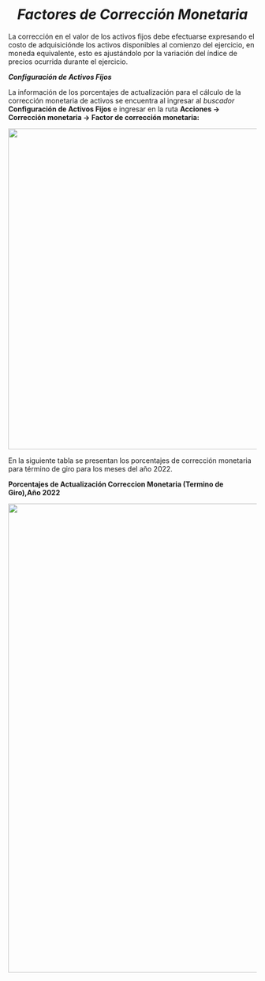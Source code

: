 
<h1 align="center"><i>Factores de Corrección Monetaria</i></h1>

La corrección en el valor de los activos fijos debe efectuarse expresando el costo de adquisiciónde los activos disponibles al comienzo del ejercicio, en moneda equivalente, esto es ajustándolo por la variación del índice de precios ocurrida durante el ejercicio. 

<i><b>Configuración de Activos Fijos</b></i>

La información de los porcentajes de actualización para el cálculo de la corrección monetaria de activos se encuentra al ingresar al <i>buscador</i> <b>Configuración de Activos Fijos</b> e ingresar en la ruta <b>Acciones → Corrección monetaria → Factor de corrección monetaria:</b>

<div align="center">
    <img src="https://github.com/Localis365/Artware-LATAM-Localization-Help/blob/main/docs/Correcci%C3%B3n%20Monetaria%20Activo%20Fijo/img/FactoresCorreccionMonetaria/ConfAF-Page.png" width="650px"</img> 
</div>
 
En la siguiente tabla se presentan los porcentajes de corrección monetaria para término de giro para los meses del año 2022.

**Porcentajes de Actualización Correccion Monetaria (Termino de Giro),Año 2022**

<div align="center">
    <img src="https://github.com/Localis365/Artware-LATAM-Localization-Help/blob/main/docs/Correcci%C3%B3n%20Monetaria%20Activo%20Fijo/img/FactoresCorreccionMonetaria/PorcentajesActualizacionCM.png" width="950px"</img> 
</div>
